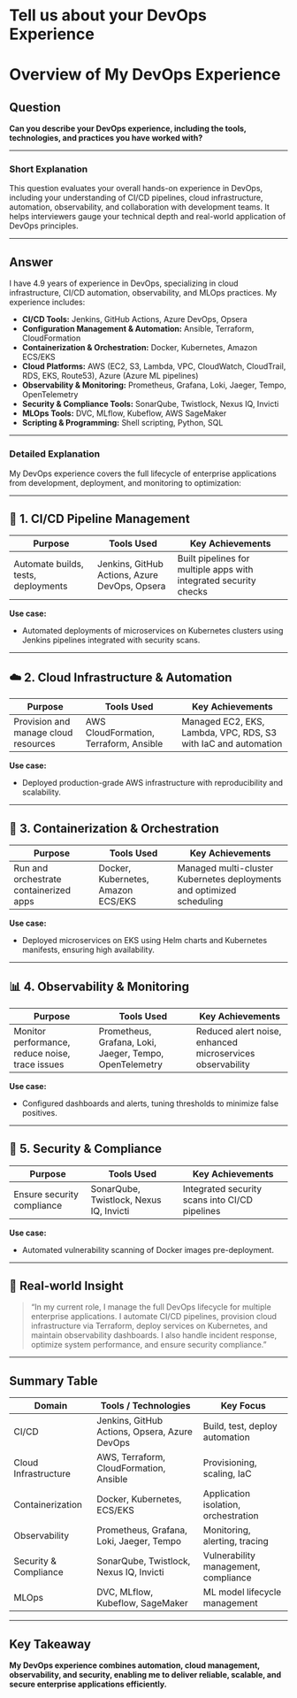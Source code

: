 # Tell us about your DevOps Experience

# Overview of My DevOps Experience

## Question

**Can you describe your DevOps experience, including the tools, technologies, and practices you have worked with?**

---

### Short Explanation

This question evaluates your overall hands-on experience in DevOps, including your understanding of CI/CD pipelines, cloud infrastructure, automation, observability, and collaboration with development teams. It helps interviewers gauge your technical depth and real-world application of DevOps principles.

---

## Answer

I have 4.9 years of experience in DevOps, specializing in cloud infrastructure, CI/CD automation, observability, and MLOps practices. My experience includes:

- **CI/CD Tools:** Jenkins, GitHub Actions, Azure DevOps, Opsera  
- **Configuration Management & Automation:** Ansible, Terraform, CloudFormation  
- **Containerization & Orchestration:** Docker, Kubernetes, Amazon ECS/EKS  
- **Cloud Platforms:** AWS (EC2, S3, Lambda, VPC, CloudWatch, CloudTrail, RDS, EKS, Route53), Azure (Azure ML pipelines)  
- **Observability & Monitoring:** Prometheus, Grafana, Loki, Jaeger, Tempo, OpenTelemetry  
- **Security & Compliance Tools:** SonarQube, Twistlock, Nexus IQ, Invicti  
- **MLOps Tools:** DVC, MLflow, Kubeflow, AWS SageMaker  
- **Scripting & Programming:** Shell scripting, Python, SQL  

---

### Detailed Explanation

My DevOps experience covers the full lifecycle of enterprise applications from development, deployment, and monitoring to optimization:

---

## 🔧 1. CI/CD Pipeline Management

| Purpose           | Tools Used                                   | Key Achievements                                       |
|-------------------|----------------------------------------------|--------------------------------------------------------|
| Automate builds, tests, deployments | Jenkins, GitHub Actions, Azure DevOps, Opsera | Built pipelines for multiple apps with integrated security checks |

**Use case:**  
- Automated deployments of microservices on Kubernetes clusters using Jenkins pipelines integrated with security scans.

---

## ☁️ 2. Cloud Infrastructure & Automation

| Purpose           | Tools Used                                | Key Achievements                                       |
|-------------------|-------------------------------------------|--------------------------------------------------------|
| Provision and manage cloud resources | AWS CloudFormation, Terraform, Ansible | Managed EC2, EKS, Lambda, VPC, RDS, S3 with IaC and automation |

**Use case:**  
- Deployed production-grade AWS infrastructure with reproducibility and scalability.

---

## 🐳 3. Containerization & Orchestration

| Purpose           | Tools Used                        | Key Achievements                                       |
|-------------------|----------------------------------|--------------------------------------------------------|
| Run and orchestrate containerized apps | Docker, Kubernetes, Amazon ECS/EKS | Managed multi-cluster Kubernetes deployments and optimized scheduling |

**Use case:**  
- Deployed microservices on EKS using Helm charts and Kubernetes manifests, ensuring high availability.

---

## 📊 4. Observability & Monitoring

| Purpose           | Tools Used                                     | Key Achievements                                       |
|-------------------|------------------------------------------------|--------------------------------------------------------|
| Monitor performance, reduce noise, trace issues | Prometheus, Grafana, Loki, Jaeger, Tempo, OpenTelemetry | Reduced alert noise, enhanced microservices observability |

**Use case:**  
- Configured dashboards and alerts, tuning thresholds to minimize false positives.

---

## 🔐 5. Security & Compliance

| Purpose           | Tools Used                       | Key Achievements                                       |
|-------------------|---------------------------------|--------------------------------------------------------|
| Ensure security compliance | SonarQube, Twistlock, Nexus IQ, Invicti | Integrated security scans into CI/CD pipelines |

**Use case:**  
- Automated vulnerability scanning of Docker images pre-deployment.

---

## 🧠 Real-world Insight

> “In my current role, I manage the full DevOps lifecycle for multiple enterprise applications. I automate CI/CD pipelines, provision cloud infrastructure via Terraform, deploy services on Kubernetes, and maintain observability dashboards. I also handle incident response, optimize system performance, and ensure security compliance.”

---

## Summary Table

| Domain               | Tools / Technologies                               | Key Focus                          |
|----------------------|---------------------------------------------------|----------------------------------|
| CI/CD                | Jenkins, GitHub Actions, Opsera, Azure DevOps     | Build, test, deploy automation    |
| Cloud Infrastructure  | AWS, Terraform, CloudFormation, Ansible            | Provisioning, scaling, IaC        |
| Containerization      | Docker, Kubernetes, ECS/EKS                         | Application isolation, orchestration |
| Observability        | Prometheus, Grafana, Loki, Jaeger, Tempo           | Monitoring, alerting, tracing     |
| Security & Compliance | SonarQube, Twistlock, Nexus IQ, Invicti            | Vulnerability management, compliance |
| MLOps                | DVC, MLflow, Kubeflow, SageMaker                    | ML model lifecycle management      |

---

## Key Takeaway

**My DevOps experience combines automation, cloud management, observability, and security, enabling me to deliver reliable, scalable, and secure enterprise applications efficiently.**
